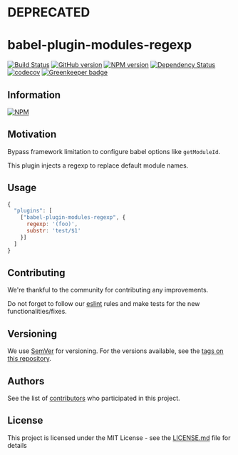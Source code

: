 # DEPRECATED

# babel-plugin-modules-regexp

[![Build Status](https://travis-ci.org/BBVAEngineering/babel-plugin-modules-regexp.svg?branch=master)](https://travis-ci.org/BBVAEngineering/babel-plugin-modules-regexp)
[![GitHub version](https://badge.fury.io/gh/BBVAEngineering%2Fbabel-plugin-modules-regexp.svg)](https://badge.fury.io/gh/BBVAEngineering%2Fbabel-plugin-modules-regexp)
[![NPM version](https://badge.fury.io/js/babel-plugin-modules-regexp.svg)](https://badge.fury.io/js/babel-plugin-modules-regexp)
[![Dependency Status](https://david-dm.org/BBVAEngineering/babel-plugin-modules-regexp.svg)](https://david-dm.org/BBVAEngineering/babel-plugin-modules-regexp)
[![codecov](https://codecov.io/gh/BBVAEngineering/babel-plugin-modules-regexp/branch/master/graph/badge.svg)](https://codecov.io/gh/BBVAEngineering/babel-plugin-modules-regexp)
[![Greenkeeper badge](https://badges.greenkeeper.io/BBVAEngineering/babel-plugin-modules-regexp.svg)](https://greenkeeper.io/)

## Information

[![NPM](https://nodei.co/npm/babel-plugin-modules-regexp.png?downloads=true&downloadRank=true)](https://nodei.co/npm/babel-plugin-modules-regexp/)

## Motivation

Bypass framework limitation to configure babel options like `getModuleId`.

This plugin injects a regexp to replace default module names.

## Usage

```javascript
{
  "plugins": [
    ["babel-plugin-modules-regexp", {
      regexp: '(foo)',
      substr: 'test/$1'
    }]
  ]
}

```

## Contributing

We're thankful to the community for contributing any improvements.

Do not forget to follow our [eslint](https://github.com/BBVAEngineering/javascript/tree/master/eslint-config-bbva) rules and make tests for the new functionalities/fixes.

## Versioning

We use [SemVer](http://semver.org/) for versioning. For the versions available, see the [tags on this repository](https://github.com/BBVAEngineering/babel-plugin-modules-regexp/tags).

## Authors

See the list of [contributors](https://github.com/BBVAEngineering/babel-plugin-modules-regexp/graphs/contributors) who participated in this project.

## License

This project is licensed under the MIT License - see the [LICENSE.md](LICENSE.md) file for details

